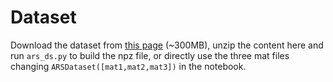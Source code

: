 # Dataset

Download the dataset from [this page](https://www.dlr.de/kn/desktopdefault.aspx/tabid-8500/14564_read-36508) (~300MB), unzip the content here and run `ars_ds.py` to build the npz file, or directly use the three mat files changing `ARSDataset([mat1,mat2,mat3])` in the notebook.
